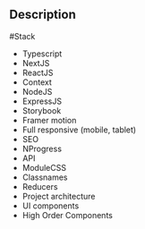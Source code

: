 ## Description

#Stack

- Typescript
- NextJS
- ReactJS
- Context
- NodeJS
- ExpressJS
- Storybook
- Framer motion
- Full responsive (mobile, tablet)
- SEO
- NProgress
- API
- ModuleCSS
- Classnames
- Reducers
- Project architecture
- UI components
- High Order Components
